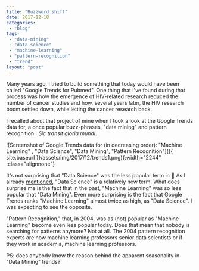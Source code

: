 ```yaml
---
title: "Buzzword shift"
date: 2017-12-18
categories: 
 - "blog"
tags: 
 - "data-mining"
 - "data-science"
 - "machine-learning"
 - "pattern-recognition"
 - "trend"
layout: "post"
---
```


Many years ago, I tried to build something that today would have been called "Google Trends for Pubmed". One thing that I've found during that process was how the emergence of HIV-related research reduced the number of cancer studies and how, several years later, the HIV research boom settled down, while letting the cancer research back.

I recalled about that project of mine when I took a look at the Google Trends data for, a once popular buzz-phrases, "data mining" and pattern recognition.  *Sic transit gloria mundi*.

![Screenshot of Google Trends data for (in decreasing order): "Machine Learning" , "Data Science", "Data Mining", "Pattern Recognition"]({{ site.baseurl }}/assets/img/2017/12/trends1.png){:width="2244" :class="alignnone"}

It's not surprising that "Data Science" was the less popular term in  As I already [mentioned](http://gorelik.net/2017/05/29/dont-study-data-science/), "Data Science" is a relatively new term. What does surprise me is the fact that in the past, "Machine Learning" was so less popular that "Data Mining". Even more surprising is the fact that Google Trends ranks "Machine Learning" almost twice as high, as "Data Science". I was expecting to see the opposite.

"Pattern Recognition," that, in 2004, was as (not) popular as "Machine Learning" become even less popular today. Does that mean that nobody is searching for patterns anymore? Not at all. The 2004 pattern recognition experts are now machine learning professors senior data scientists or if they work in academia, machine learning professors.

PS: does anybody know the reason behind the apparent seasonality in "Data Mining" trends?
